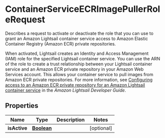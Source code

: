 

# ContainerServiceECRImagePullerRoleRequest

<p>Describes a request to activate or deactivate the role that you can use to grant an Amazon Lightsail container service access to Amazon Elastic Container Registry (Amazon ECR) private repositories.</p> <p>When activated, Lightsail creates an Identity and Access Management (IAM) role for the specified Lightsail container service. You can use the ARN of the role to create a trust relationship between your Lightsail container service and an Amazon ECR private repository in your Amazon Web Services account. This allows your container service to pull images from Amazon ECR private repositories. For more information, see <a href=\"https://lightsail.aws.amazon.com/ls/docs/en_us/articles/amazon-lightsail-container-service-ecr-private-repo-access\">Configuring access to an Amazon ECR private repository for an Amazon Lightsail container service</a> in the <i>Amazon Lightsail Developer Guide</i>.</p>

## Properties

| Name | Type | Description | Notes |
|------------ | ------------- | ------------- | -------------|
|**isActive** | [**Boolean**](Boolean.md) |  |  [optional] |



